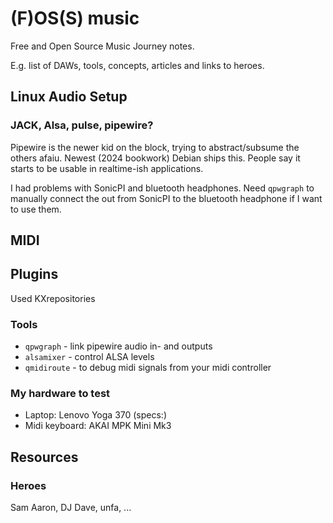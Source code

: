 # (F)OS(S) music

Free and Open Source Music Journey notes.

E.g. list of DAWs, tools, concepts, articles and links to heroes.

## Linux Audio Setup

### JACK, Alsa, pulse, pipewire?

Pipewire is the newer kid on the block, trying to abstract/subsume the others afaiu. Newest (2024 bookwork) Debian ships this. People say it starts to be usable in realtime-ish applications.

I had problems with SonicPI and bluetooth headphones. Need `qpwgraph` to manually connect the out from SonicPI to the bluetooth headphone if I want to use them.

## MIDI


## Plugins

Used KXrepositories

### Tools

- `qpwgraph` - link pipewire audio in- and outputs
- `alsamixer` - control ALSA levels
- `qmidiroute` - to debug midi signals from your midi controller

### My hardware to test

- Laptop: Lenovo Yoga 370 (specs:)
- Midi keyboard: AKAI MPK Mini Mk3

## Resources

### Heroes

Sam Aaron, DJ Dave, unfa, ...
